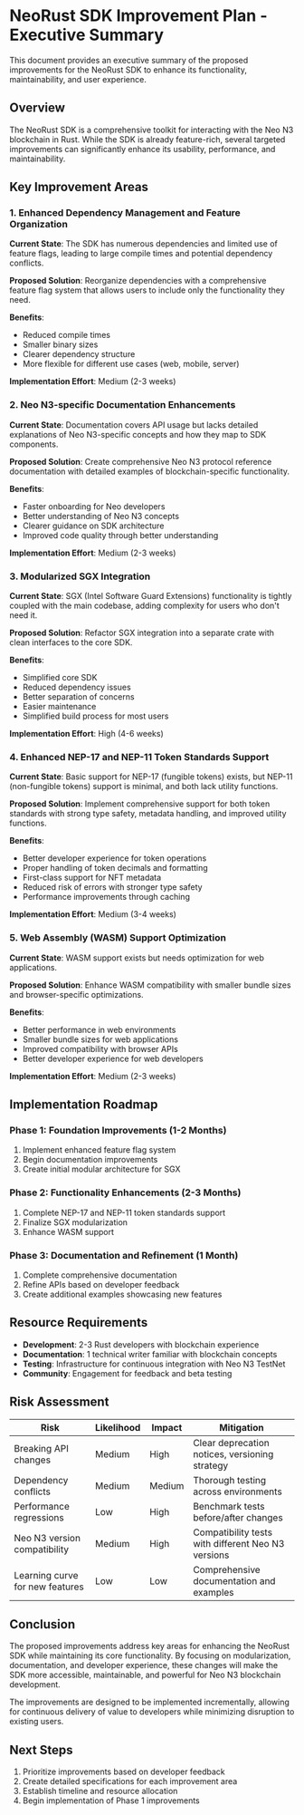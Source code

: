 # NeoRust SDK Improvement Plan - Executive Summary

This document provides an executive summary of the proposed improvements for the NeoRust SDK to enhance its functionality, maintainability, and user experience.

## Overview

The NeoRust SDK is a comprehensive toolkit for interacting with the Neo N3 blockchain in Rust. While the SDK is already feature-rich, several targeted improvements can significantly enhance its usability, performance, and maintainability.

## Key Improvement Areas

### 1. Enhanced Dependency Management and Feature Organization

**Current State**: The SDK has numerous dependencies and limited use of feature flags, leading to large compile times and potential dependency conflicts.

**Proposed Solution**: Reorganize dependencies with a comprehensive feature flag system that allows users to include only the functionality they need.

**Benefits**:
- Reduced compile times
- Smaller binary sizes
- Clearer dependency structure
- More flexible for different use cases (web, mobile, server)

**Implementation Effort**: Medium (2-3 weeks)

### 2. Neo N3-specific Documentation Enhancements

**Current State**: Documentation covers API usage but lacks detailed explanations of Neo N3-specific concepts and how they map to SDK components.

**Proposed Solution**: Create comprehensive Neo N3 protocol reference documentation with detailed examples of blockchain-specific functionality.

**Benefits**:
- Faster onboarding for Neo developers
- Better understanding of Neo N3 concepts
- Clearer guidance on SDK architecture
- Improved code quality through better understanding

**Implementation Effort**: Medium (2-3 weeks)

### 3. Modularized SGX Integration

**Current State**: SGX (Intel Software Guard Extensions) functionality is tightly coupled with the main codebase, adding complexity for users who don't need it.

**Proposed Solution**: Refactor SGX integration into a separate crate with clean interfaces to the core SDK.

**Benefits**:
- Simplified core SDK
- Reduced dependency issues
- Better separation of concerns
- Easier maintenance
- Simplified build process for most users

**Implementation Effort**: High (4-6 weeks)

### 4. Enhanced NEP-17 and NEP-11 Token Standards Support

**Current State**: Basic support for NEP-17 (fungible tokens) exists, but NEP-11 (non-fungible tokens) support is minimal, and both lack utility functions.

**Proposed Solution**: Implement comprehensive support for both token standards with strong type safety, metadata handling, and improved utility functions.

**Benefits**:
- Better developer experience for token operations
- Proper handling of token decimals and formatting
- First-class support for NFT metadata
- Reduced risk of errors with stronger type safety
- Performance improvements through caching

**Implementation Effort**: Medium (3-4 weeks)

### 5. Web Assembly (WASM) Support Optimization

**Current State**: WASM support exists but needs optimization for web applications.

**Proposed Solution**: Enhance WASM compatibility with smaller bundle sizes and browser-specific optimizations.

**Benefits**:
- Better performance in web environments
- Smaller bundle sizes for web applications
- Improved compatibility with browser APIs
- Better developer experience for web developers

**Implementation Effort**: Medium (2-3 weeks)

## Implementation Roadmap

### Phase 1: Foundation Improvements (1-2 Months)
1. Implement enhanced feature flag system
2. Begin documentation improvements
3. Create initial modular architecture for SGX

### Phase 2: Functionality Enhancements (2-3 Months)
1. Complete NEP-17 and NEP-11 token standards support
2. Finalize SGX modularization
3. Enhance WASM support

### Phase 3: Documentation and Refinement (1 Month)
1. Complete comprehensive documentation
2. Refine APIs based on developer feedback
3. Create additional examples showcasing new features

## Resource Requirements

- **Development**: 2-3 Rust developers with blockchain experience
- **Documentation**: 1 technical writer familiar with blockchain concepts
- **Testing**: Infrastructure for continuous integration with Neo N3 TestNet
- **Community**: Engagement for feedback and beta testing

## Risk Assessment

| Risk | Likelihood | Impact | Mitigation |
|------|------------|--------|------------|
| Breaking API changes | Medium | High | Clear deprecation notices, versioning strategy |
| Dependency conflicts | Medium | Medium | Thorough testing across environments |
| Performance regressions | Low | High | Benchmark tests before/after changes |
| Neo N3 version compatibility | Medium | High | Compatibility tests with different Neo N3 versions |
| Learning curve for new features | Low | Low | Comprehensive documentation and examples |

## Conclusion

The proposed improvements address key areas for enhancing the NeoRust SDK while maintaining its core functionality. By focusing on modularization, documentation, and developer experience, these changes will make the SDK more accessible, maintainable, and powerful for Neo N3 blockchain development.

The improvements are designed to be implemented incrementally, allowing for continuous delivery of value to developers while minimizing disruption to existing users.

## Next Steps

1. Prioritize improvements based on developer feedback
2. Create detailed specifications for each improvement area
3. Establish timeline and resource allocation
4. Begin implementation of Phase 1 improvements